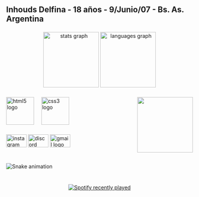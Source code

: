 <h2 align="left">Inhouds Delfina - 18 años - 9/Junio/07 - Bs. As. Argentina </h2>

###

<div align="center">
  <img src="https://github-readme-stats.vercel.app/api?username=Inhouds-Delfina&hide_title=false&hide_rank=false&show_icons=true&include_all_commits=true&count_private=true&disable_animations=false&theme=dracula&locale=en&hide_border=false" height="150" alt="stats graph"  />
  <img src="https://github-readme-stats.vercel.app/api/top-langs?username=Inhouds-Delfina&locale=en&hide_title=false&layout=compact&card_width=320&langs_count=5&theme=dracula&hide_border=false" height="150" alt="languages graph"  />
</div>

###

<img align="right" height="150" src="https://avatars.githubusercontent.com/u/171520729?v=4"  />

###

<div align="left">
  <img src="https://cdn.jsdelivr.net/gh/devicons/devicon/icons/html5/html5-original.svg" height="75" alt="html5 logo"  />
  <img width="12" />
  <img src="https://cdn.jsdelivr.net/gh/devicons/devicon/icons/css3/css3-original.svg" height="75" alt="css3 logo"  />
</div>

###

<div align="left">
  <img src="https://raw.githubusercontent.com/maurodesouza/profile-readme-generator/master/src/assets/icons/social/instagram/default.svg" width="55" height="35" alt="instagram logo"  />
  <img src="https://raw.githubusercontent.com/maurodesouza/profile-readme-generator/master/src/assets/icons/social/discord/default.svg" width="55" height="35" alt="discord logo"  />
  <img src="https://raw.githubusercontent.com/maurodesouza/profile-readme-generator/master/src/assets/icons/social/gmail/default.svg" width="55" height="35" alt="gmail logo"  />
</div>

###

<br clear="both">

<img src="https://raw.githubusercontent.com/Inhouds-Delfina/Inhouds-Delfina/output/snake.svg" alt="Snake animation" />

###

<br clear="both">

<div align="center">
  <a href="https://open.spotify.com/user/Delph Inhøuds">
    <img src="https://spotify-recently-played-readme.vercel.app/api?user=Delph%20Inh%C3%B8uds&count=5" alt="Spotify recently played"  />
  </a>
</div>

###
